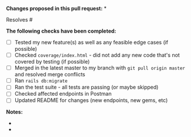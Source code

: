 **Changes proposed in this pull request:**
*

Resolves #<issue number>

**The following checks have been completed:**
* [ ] Tested my new feature(s) as well as any feasible edge cases (if possible)
* [ ] Checked `coverage/index.html` - did not add any new code that's not covered by testing (if possible)
* [ ] Merged in the latest master to my branch with `git pull origin master` and resolved merge conflicts
* [ ] Ran `rails db:migrate`
* [ ] Ran the test suite - all tests are passing (or maybe skipped)
* [ ] Checked affected endpoints in Postman
* [ ] Updated README for changes (new endpoints, new gems, etc)

**Notes:**
* <anything else reviewer should be aware of>
*
